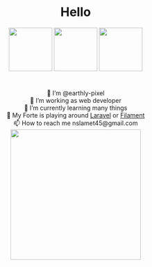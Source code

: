  <h1 align="center"> Hello </h1> 

<p align="center">
   <img width="100px" src="https://c.tenor.com/ul7RwktKD6gAAAAd/kiana-cookie.gif">
   <img width="100px" src="https://c.tenor.com/ul7RwktKD6gAAAAd/kiana-cookie.gif">
   <img width="100px" src="https://c.tenor.com/ul7RwktKD6gAAAAd/kiana-cookie.gif">
</p>
 <h1 align="center"></h1>
 
 <p align="center">
 👋 I’m @earthly-pixel  <br>
 👀 I’m working as web developer
 <br>
 🌱 I’m currently learning many things<br> 
 🤫 My Forte is playing around <a href="laravel.com">Laravel<a> or <a href="filamentphp.com">Filament<a> <br>
 📫 How to reach me nslamet45@gmail.com
 <br>

   <img width="300px" src="https://c.tenor.com/L0pi1J8YNy4AAAAd/kiana-kaslana-honkai-smug.gif">
</p>

<!---
earthly-pixel/earthly-pixel is a ✨ special ✨ repository because its `README.md` (this file) appears on your GitHub profile.
You can click the Preview link to take a look at your changes.
--->
